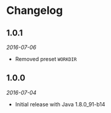 # Changelog

## 1.0.1

_2016-07-06_

 * Removed preset `WORKDIR`

## 1.0.0

_2016-07-04_

 * Initial release with Java 1.8.0_91-b14
